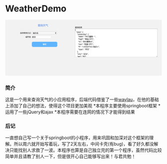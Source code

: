 # WeatherDemo
![图片](https://github.com/JianMo1997/WeatherDemo/raw/master/src/main/resources/static/image/示例图片.png "图片")
### 简介
这是一个用来查询天气的小应用程序，后端代码借鉴了一些[waylau](https://github.com/waylau)，在他的基础上添加了自己的想法，使得这个项目更加美观
 *本程序主要使用springboot框架
 *运用了一些jQuery和ajax
 *本程序需要在连网的情况下才能得到结果

### 后记
一直想自己写一个关于springboot的小程序，用来巩固和加深对这个框架的理解。所以周六就开始写着玩，写了2天左右，中间卡壳(有bug)，看了好久都没解决只能找别人求救了一波。本程序也算是自己独立完的第一个程序，虽然代码比较简单并且请教了别人一下，但是很开心自己能够写出来！与君共勉！
